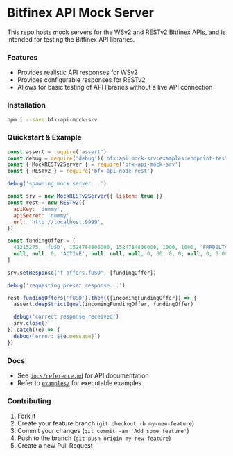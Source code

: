 # Bitfinex API Mock Server

This repo hosts mock servers for the WSv2 and RESTv2 Bitfinex APIs, and is
intended for testing the Bitfinex API libraries.

### Features

* Provides realistic API responses for WSv2
* Provides configurable responses for RESTv2
* Allows for basic testing of API libraries without a live API connection

### Installation

```bash
npm i --save bfx-api-mock-srv
```

### Quickstart & Example

```js
const assert = require('assert')
const debug = require('debug')('bfx:api:mock-srv:examples:endpoint-test')
const { MockRESTv2Server } = require('bfx-api-mock-srv')
const { RESTv2 } = require('bfx-api-node-rest')

debug('spawning mock server...')

const srv = new MockRESTv2Server({ listen: true })
const rest = new RESTv2({
  apiKey: 'dummy',
  apiSecret: 'dummy',
  url: 'http://localhost:9999',
})

const fundingOffer = [
  41215275, 'fUSD', 1524784806000, 1524784806000, 1000, 1000, 'FRRDELTAVAR',
  null, null, 0, 'ACTIVE', null, null, null, 0, 30, 0, 0, null, 0, 0.00207328
]

srv.setResponse('f_offers.fUSD', [fundingOffer])

debug('requesting preset response...')

rest.fundingOffers('fUSD').then(([incomingFundingOffer]) => {
  assert.deepStrictEqual(incomingFundingOffer, fundingOffer)

  debug('correct response received')
  srv.close()
}).catch((e) => {
  debug(`error: ${e.message}`)
})
```

### Docs

* See [`docs/reference.md`](docs/reference.md) for API documentation
* Refer to [`examples/`](examples) for executable examples

### Contributing

1. Fork it
2. Create your feature branch (`git checkout -b my-new-feature`)
3. Commit your changes (`git commit -am 'Add some feature'`)
4. Push to the branch (`git push origin my-new-feature`)
5. Create a new Pull Request
